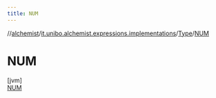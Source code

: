 ```yaml
---
title: NUM
---
```

//[alchemist](../../../../index.html)/[it.unibo.alchemist.expressions.implementations](../../index.html)/[Type](../index.html)/[NUM](index.html)



# NUM



[jvm]\
[NUM](index.html)



